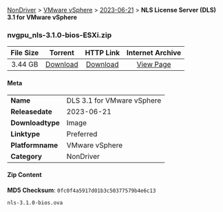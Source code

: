 
[NonDriver](/README.md)  >  [VMware vSphere](/index/NonDriver/VMware_vSphere.md)  >  [2023-06-21](/index/NonDriver/VMware_vSphere/2023-06-21.md)  >  **NLS License Server (DLS) 3.1 for VMware vSphere**


### nvgpu_nls-3.1.0-bios-ESXi.zip

| **File Size** | **Torrent**  | **HTTP Link** | **Internet Archive** |
|:-------------:|:------------:|:-------------:|:--------------------:|
| 3.44 GB |  [Download](https://archive.org/download/nvgpu_nls-3.1.0-bios-ESXi.zip/nvgpu_nls-3.1.0-bios-ESXi.zip_archive.torrent)       | [Download](https://archive.org/compress/nvgpu_nls-3.1.0-bios-ESXi.zip) | [View Page](https://archive.org/details/nvgpu_nls-3.1.0-bios-ESXi.zip)       |

#### Meta

<table>
<tr><td><strong>Name</strong></td><td>DLS 3.1 for VMware vSphere</td></tr>
<tr><td><strong>Releasedate</strong></td><td>2023-06-21</td></tr>
<tr><td><strong>Downloadtype</strong></td><td>Image</td></tr>
<tr><td><strong>Linktype</strong></td><td>Preferred</td></tr>
<tr><td><strong>Platformname</strong></td><td>VMware vSphere</td></tr>
<tr><td><strong>Category</strong></td><td>NonDriver</td></tr>
</table>

#### Zip Content

**MD5 Checksum**: `0fc0f4a5917d01b3c50377579b4e6c13`

```text
nls-3.1.0-bios.ova
```